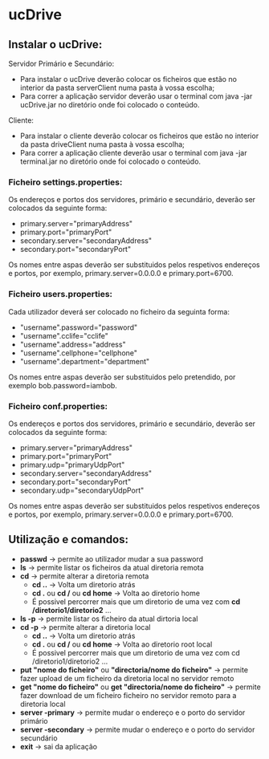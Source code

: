 # ucDrive

## Instalar o ucDrive:

Servidor Primário e Secundário:

- Para instalar o ucDrive deverão colocar os ficheiros que estão no interior da pasta serverClient numa pasta à vossa escolha;
- Para correr a aplicação servidor deverão usar o terminal com java -jar ucDrive.jar no diretório onde foi colocado o conteúdo.

Cliente:

- Para instalar o cliente deverão colocar os ficheiros que estão no interior da pasta driveClient numa pasta à vossa escolha;
- Para correr a aplicação cliente deverão usar o terminal com java -jar terminal.jar no diretório onde foi colocado o conteúdo.

### Ficheiro settings.properties:

Os endereços e portos dos servidores, primário e secundário, deverão ser colocados da seguinte forma:

- primary.server="primaryAddress"
- primary.port="primaryPort"
- secondary.server="secondaryAddress"
- secondary.port="secondaryPort"

Os nomes entre aspas deverão ser substituidos pelos respetivos endereços e portos, por exemplo, primary.server=0.0.0.0 e primary.port=6700.

### Ficheiro users.properties:

Cada utilizador deverá ser colocado no ficheiro da seguinta forma:

- "username".password="password"
- "username".cclife="cclife"
- "username".address="address"
- "username".cellphone="cellphone"
- "username".department="department"

Os nomes entre aspas deverão ser substituidos pelo pretendido, por exemplo bob.password=iambob.

### Ficheiro conf.properties:

Os endereços e portos dos servidores, primário e secundário, deverão ser colocados da seguinte forma:

- primary.server="primaryAddress"
- primary.port="primaryPort"
- primary.udp="primaryUdpPort"
- secondary.server="secondaryAddress"
- secondary.port="secondaryPort"
- secondary.udp="secondaryUdpPort"

Os nomes entre aspas deverão ser substituidos pelos respetivos endereços e portos, por exemplo, primary.server=0.0.0.0 e primary.port=6700.

## Utilização e comandos:

- **passwd** -> permite ao utilizador mudar a sua password
- **ls** -> permite listar os ficheiros da atual diretoria remota
- **cd** -> permite alterar a diretoria remota
  - **cd ..** -> Volta um diretorio atrás
  - **cd .** ou **cd /** ou **cd home** -> Volta ao diretorio home
  - É possivel percorrer mais que um diretorio de uma vez com **cd /diretorio1/diretorio2** ...
- **ls -p** -> permite listar os ficheiro da atual dirtoria local
- **cd -p** -> permite alterar a diretoria local
  - **cd ..** -> Volta um diretorio atrás
  - **cd .** ou **cd /** ou **cd home** -> Volta ao diretorio root local
  - É possivel percorrer mais que um diretorio de uma vez com cd /diretorio1/diretorio2 ...
- **put "nome do ficheiro"** ou **"directoria/nome do ficheiro"** -> permite fazer upload de um ficheiro da diretoria local no servidor remoto
- **get "nome do ficheiro"** ou **get "directoria/nome do ficheiro"** -> permite fazer download de um ficheiro ficheiro no servidor remoto para a diretoria local
- **server -primary** -> permite mudar o endereço e o porto do servidor primário
- **server -secondary** -> permite mudar o endereço e o porto do servidor secundário
- **exit** -> sai da aplicação
